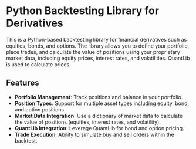 # Python Backtesting Library for Derivatives

This is a Python-based backtesting library for financial derivatives such as equities, bonds, and options. The library allows you to define your portfolio, place trades, and calculate the value of positions using your proprietary market data, including equity prices, interest rates, and volatilities. QuantLib is used to calculate prices.

## Features
- **Portfolio Management**: Track positions and balance in your portfolio.
- **Position Types**: Support for multiple asset types including equity, bond, and option positions.
- **Market Data Integration**: Use a dictionary of market data to calculate the value of positions (equities, interest rates, and volatility).
- **QuantLib Integration**: Leverage QuantLib for bond and option pricing.
- **Trade Execution**: Ability to simulate buy and sell orders within the backtest.
